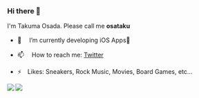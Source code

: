 ### Hi there 👋

I'm Takuma Osada. Please call me **osataku**

- 🔭 　I’m currently developing iOS Apps📱

- 📫 　How to reach me: [Twitter](https://twitter.com/ostk0069)
- ⚡　Likes: Sneakers, Rock Music, Movies, Board Games, etc...

<a href="https://github.com/anuraghazra/github-readme-stats">
  <img align="left" src="https://github-readme-stats.vercel.app/api?username=ostk0069&count_private=true&show_icons=true" />
</a>
<a href="https://github.com/anuraghazra/github-readme-stats">
  <img align="left" src="https://github-readme-stats.vercel.app/api/top-langs/?username=ostk0069&hide=jupyter%20notebook" />
</a>
